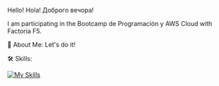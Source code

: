 Hello! Hola! Доброго вечора!

I am participating in the Bootcamp de Programación y AWS Cloud with Factoria F5.

🚀 About Me:
Let's do it!

🛠 Skills:

[![My Skills](https://skillicons.dev/icons?i=js,html,css,python,swift,figma,git,github,vscode)](https://skillicons.dev)



